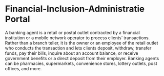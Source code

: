 # Financial-Inclusion-Administratie Portal
A banking agent is a retail or postal outlet contracted by a financial institution or a mobile network operator to process clients’ transactions. Rather than a branch teller, it is the owner or an employee of the retail outlet who conducts the transaction and lets clients deposit, withdraw, transfer funds, pay their bills, inquire about an account balance, or receive government benefits or a direct deposit from their employer. Banking agents can be pharmacies, supermarkets, convenience stores, lottery outlets, post offices, and more.
